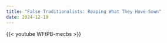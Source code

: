 ```yaml
---
title: "False Traditionalists: Reaping What They Have Sown"
date: 2024-12-19
---
```


{{< youtube WFtPB-mecbs >}}

